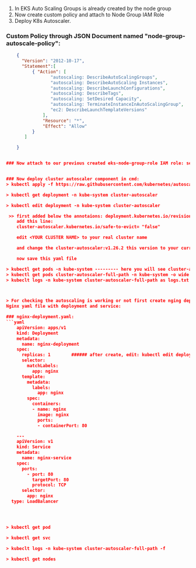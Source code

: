 1. In EKS Auto Scaling Groups is already created by the node group
2. Now create custom policy and attach to Node Group IAM Role
3. Deploy K8s Autoscaler.

### Custom Policy through JSON Document named "node-group-autoscale-policy":
```json
	{
	  "Version": "2012-10-17", 
	  "Statement":[ 
		  { "Action": [ 
				 "autoscaling: DescribeAutoScalingGroups",  
				 "autoscaling: DescribeAutoScaling Instances", 
				 "autoscaling: DescribeLaunchConfigurations",  
				 "autoscaling: DescribeTags", 
				 "autoscaling: SetDesired Capacity", 
				 "autoscaling: TerminateInstanceInAutoScalingGroup", 
				 "ec2: DescribeLaunchTemplateVersions"
			  ],
			  "Resource": "*",
			  "Effect": "Allow" 
		  }
	   ]

	}


### Now attach to our previous created eks-node-group-role IAM role: search with "name node-group-autoscale-policy" and attach


### Now deploy cluster autoscaler component in cmd:
> kubectl apply -f https://raw.githubusercontent.com/kubernetes/autoscaler/master/cluster-autoscaler/cloudprovider/aws/examples/cluster-autoscaler-autodiscover.yaml 

> kubectl get deployment -n kube-system cluster-autoscaler

> kubectl edit deployment -n kube-system cluster-autoscaler

 >> first added below the annotaions: deployment.kubernetes.io/revision: "1" below:
	add this line:
 	cluster-autoscaler.kubernetes.io/safe-to-evict= "false"

	edit <YOUR CLUSTER NAME> to your real cluster name

	and change the cluster-autoscaler:v1.26.2 this version to your current cluster-autoscaler version 

	now save this yaml file

> kubectl get pods -n kube-system --------- here you will see cluster-autoscaler pod
> kubectl get pods cluster-autoscaler-full-path -n kube-system -o wide
> kubeclt logs -n kube-system cluster-autoscaler-full-path as logs.txt



> For checking the autoscaling is working or not first create nging deployment with 1 replica which has 1 node after that add 20 replica which has maximum size 3 node.
Nginx yaml file with deployment and service:

### nginx-deployment.yaml:
```yaml
	apiVersion: apps/v1
	kind: Deployment
	metadata:
	  name: nginx-deployment
	spec:
	  replicas: 1        ###### after create, edit: kubectl edit deployment nginx-deployment this with 20
	  selector:
		matchLabels:
		  app: nginx
	  template:
		metadata:
		  labels:
			app: nginx
		spec:
		  containers:
		  - name: nginx
			image: nginx
			ports:
			- containerPort: 80

	---
	apiVersion: v1
	kind: Service
	metadata:
	  name: nginx-service
	spec:
	  ports:
		- port: 80
		  targetPort: 80
		  protocol: TCP
	  selector:
		app: nginx
  type: LoadBalancer




> kubectl get pod

> kubectl get svc 

> kubeclt logs -n kube-system cluster-autoscaler-full-path -f

> kubectl get nodes

